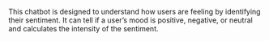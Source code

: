 This chatbot is designed to understand how users are feeling by identifying their sentiment. It can tell if a user’s mood is positive, negative, or neutral and calculates the intensity of the sentiment.
